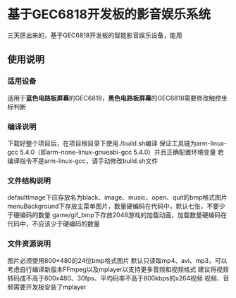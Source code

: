 
# 基于GEC6818开发板的影音娱乐系统
三天肝出来的，基于GEC6818开发板的智能影音娱乐设备，能用

## 使用说明

### 适用设备
适用于**蓝色电路板屏幕**的GEC6818，**黑色电路板屏幕**的GEC6818需要修改触控坐标判断

### 编译说明
下载好整个项目后，在项目根目录下使用./build.sh编译
保证工具链为arm-linux-gcc 5.4.0（即arm-none-linux-gnueabi-gcc 5.4.0）并且正确配置环境变量
若编译指令不是arm-linux-gcc，请手动修改build.sh文件

### 文件结构说明
defaultImage下应存放名为black、image、music、open、quit的bmp格式图片
menuBackground下存放主菜单图片，数量硬编码在代码中，默认七张，不要少于硬编码的数量
game/gif_bmp下存放2048游戏的加载动画，加载数量硬编码在代码中，不应该少于硬编码的数量

### 文件资源说明
图片必须使用800*480的24位bmp格式图片
默认只读取mp4、avi、mp3，可以考虑自行编译新版本FFmpeg以及mplayer以支持更多音频和视频格式
建议将视频转码成不高于800x480、30fps、平均码率不高于800kbps的x264视频
视频、音频需要开发板安装了mplayer
